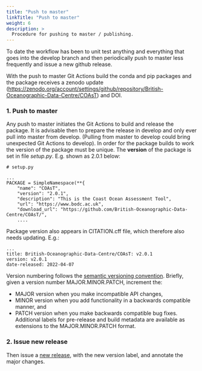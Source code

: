 ```yaml
---
title: "Push to master"
linkTitle: "Push to master"
weight: 6
description: >
  Procedure for pushing to master / publishing.
---
```


To date the workflow has been to unit test anything and everything that goes
into the develop branch and then periodically push to master less frequently
and issue a new github release.

With the push to master Git Actions build the conda and pip packages and the
package receives a zenodo update (https://zenodo.org/account/settings/github/repository/British-Oceanographic-Data-Centre/COAsT) and DOI.

### 1. Push to master

Any push to master initiates the Git Actions to build and release the package. It is advisable then to prepare the release in develop and only ever pull into master from develop. (Pulling from master to develop could bring unexpected Git Actions to develop). In order for the package builds to work the version of the package must be unique. The **version** of the package is set in
file *setup.py*. E.g. shown as 2.0.1 below:

```shell
# setup.py

...
PACKAGE = SimpleNamespace(**{
    "name": "COAsT",
    "version": "2.0.1",
    "description": "This is the Coast Ocean Assessment Tool",
    "url": "https://www.bodc.ac.uk",
    "download_url": "https://github.com/British-Oceanographic-Data-Centre/COAsT/",
    ....
```

Package version also appears in CITATION.cff file, which therefore also needs updating. E.g.:
```
...
title: British-Oceanographic-Data-Centre/COAsT: v2.0.1
version: v2.0.1
date-released: 2022-04-07
```

Version numbering follows the [semantic versioning convention](http://semver.org/).
Briefly, given a version number MAJOR.MINOR.PATCH, increment the:
* MAJOR version when you make incompatible API changes,
* MINOR version when you add functionality in a backwards compatible manner, and
* PATCH version when you make backwards compatible bug fixes.
Additional labels for pre-release and build metadata are available as extensions to the MAJOR.MINOR.PATCH format.

### 2. Issue new release

Then issue a [new release](https://github.com/British-Oceanographic-Data-Centre/COAsT/releases), with the new version label, and annotate the major changes.
